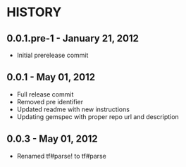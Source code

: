 HISTORY
=======

0.0.1.pre-1 - January 21, 2012
------------------------------
* Initial prerelease commit

0.0.1 - May 01, 2012
--------------------
* Full release commit
* Removed pre identifier
* Updated readme with new instructions
* Updating gemspec with proper repo url and description

0.0.3 - May 01, 2012
--------------------
* Renamed tf#parse! to tf#parse